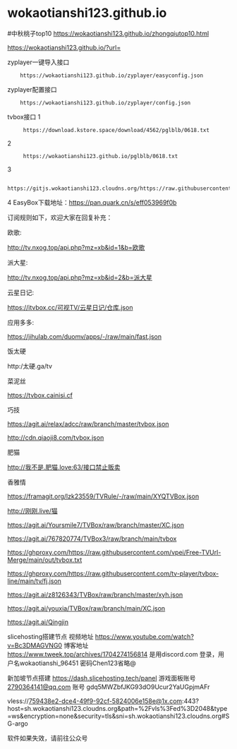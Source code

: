 # wokaotianshi123.github.io
#中秋桃子top10
https://wokaotianshi123.github.io/zhongqiutop10.html

https://wokaotianshi123.github.io/?url=

zyplayer一键导入接口

        https://wokaotianshi123.github.io/zyplayer/easyconfig.json 

zyplayer配置接口

        https://wokaotianshi123.github.io/zyplayer/config.json

tvbox接口 
1

         https://download.kstore.space/download/4562/pglblb/0618.txt 
         
 2
 
         https://wokaotianshi123.github.io/pglblb/0618.txt
         
3

         https://gitjs.wokaotianshi123.cloudns.org/https://raw.githubusercontent.com/wokaotianshi123/wokaotianshi123.github.io/main/pglblb/0618.txt

4
EasyBox下载地址：https://pan.quark.cn/s/eff053969f0b

订阅规则如下，欢迎大家在回复补充：

欧歌:

http://tv.nxog.top/api.php?mz=xb&id=1&b=欧歌

派大星:

http://tv.nxog.top/api.php?mz=xb&id=2&b=派大星

云星日记:　　

https://itvbox.cc/可视TV/云星日记/仓库.json

应用多多:

https://jihulab.com/duomv/apps/-/raw/main/fast.json

饭太硬

http:/太硬.ga/tv

菜泥丝

https://tvbox.cainisi.cf

巧技

https://agit.ai/relax/adcc/raw/branch/master/tvbox.json

http://cdn.qiaoji8.com/tvbox.json

肥猫

http://我不是.肥猫.love:63/接口禁止贩卖

香雅情

https://framagit.org/lzk23559/TVRule/-/raw/main/XYQTVBox.json

http://刚刚.live/猫

https://agit.ai/Yoursmile7/TVBox/raw/branch/master/XC.json

https://agit.ai/767820774/TVBox3/raw/branch/main/tvbox

https://ghproxy.com/https://raw.githubusercontent.com/vpei/Free-TVUrl-Merge/main/out/tvbox.txt

https://ghproxy.com/https://raw.githubusercontent.com/tv-player/tvbox-line/main/tv/fj.json



https://agit.ai/z8126343/TVBox/raw/branch/master/xyh.json

https://agit.ai/youxia/TVBox/raw/branch/main/XC.json

https://agit.ai/Qingjin


slicehosting搭建节点 视频地址 https://www.youtube.com/watch?v=Bc3DMAGVNG0 博客地址 https://www.tweek.top/archives/1704274156814
 是用discord.com 登录，用户名wokaotianshi_96451 密码Chen123省略@

新加坡节点搭建 https://dash.slicehosting.tech/panel
游戏面板账号 2790364141@qq.com
账号 gdq5MWZbfJKG93dO9Ucur2YaUGpjmAFr


vless://759438e2-dce4-49f9-92cf-5824006e158e@1x.com:443?host=sh.wokaotianshi123.cloudns.org&path=%2Fvls%3Fed%3D2048&type=ws&encryption=none&security=tls&sni=sh.wokaotianshi123.cloudns.org#SG-argo



软件如果失效，请前往公众号

